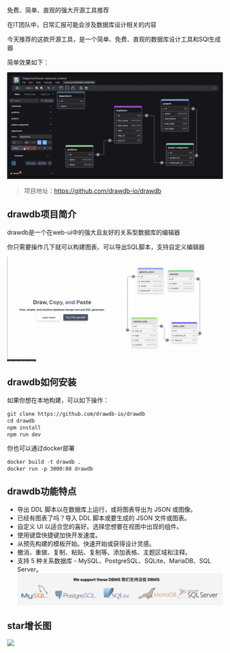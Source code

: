 免费、简单、直观的强大开源工具推荐

在IT团队中，日常汇报可能会涉及数据库设计相关的内容

今天推荐的这款开源工具，是一个简单、免费、直观的数据库设计工具和SQl生成器

简单效果如下：

![drawdb](image.png)

>项目地址：https://github.com/drawdb-io/drawdb

## drawdb项目简介

drawdb是一个在web-ui中的强大且友好的关系型数据库的编辑器

你只需要操作几下就可以构建图表、可以导出SQL脚本，支持自定义编辑器

![drawdb](image-1.png)

## drawdb如何安装

如果你想在本地构建，可以如下操作：

```
git clone https://github.com/drawdb-io/drawdb
cd drawdb
npm install
npm run dev
```
你也可以通过docker部署
```
docker build -t drawdb .
docker run -p 3000:80 drawdb
```
## drawdb功能特点

- 导出 DDL 脚本以在数据库上运行，或将图表导出为 JSON 或图像。
- 已经有图表了吗？导入 DDL 脚本或要生成的 JSON 文件或图表。
- 自定义 UI 以适合您的喜好。选择您想要在视图中出现的组件。
- 使用键盘快捷键加快开发速度。
- 从预先构建的模板开始。快速开始或获得设计灵感。
- 撤消、重做、复制、粘贴、复制等。添加表格、主题区域和注释。
- 支持 5 种关系数据库 - MySQL、PostgreSQL、SQLite、MariaDB、SQL Server。
![DB](image-2.png)

## star增长图

 ![](https://img.shields.io/github/stars/drawdb-io/drawdb?style=flat-square)